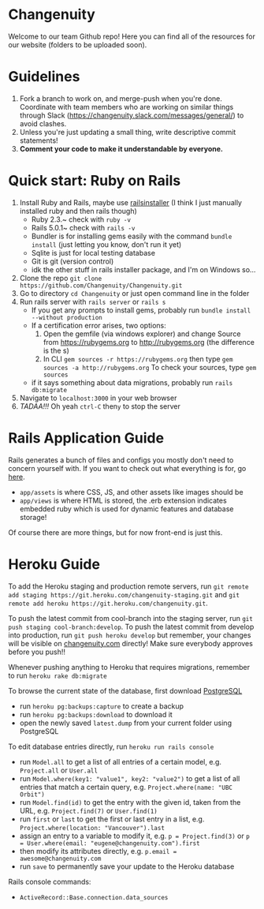 # Changenuity
Welcome to our team Github repo! Here you can find all of the resources for our website (folders to be uploaded soon).

# Guidelines
1. Fork a branch to work on, and merge-push when you're done. Coordinate with team members who are working on similar things through Slack (https://changenuity.slack.com/messages/general/) to avoid clashes.
2. Unless you're just updating a small thing, write descriptive commit statements!
3. **Comment your code to make it understandable by everyone.**

# Quick start: Ruby on Rails
1. Install Ruby and Rails, maybe use [railsinstaller](http://railsinstaller.org/en) (I think I just manually installed ruby and then rails though)
   - Ruby 2.3.~ check with `ruby -v`
   - Rails 5.0.1~ check with `rails -v`
   - Bundler is for installing gems easily with the command `bundle install` (just letting you know, don't run it yet)
   - Sqlite is just for local testing database
   - Git is git (version control)
   - idk the other stuff in rails installer package, and I'm on Windows so...
2. Clone the repo `git clone https://github.com/Changenuity/Changenuity.git`
3. Go to directory `cd Changenuity` or just open command line in the folder
4. Run rails server with `rails server` or `rails s`
   - If you get any prompts to install gems, probably run `bundle install --without production`
   - If a certification error arises, two options:
     1. Open the gemfile (via windows explorer) and change Source from https://rubygems.org to http://rubygems.org (the difference is the s)
     2. In CLI `gem sources -r https://rubygems.org`
        then type `gem sources -a http://rubygems.org`
        To check your sources, type `gem sources`
   - if it says something about data migrations, probably run `rails db:migrate`
5. Navigate to `localhost:3000` in your web browser
6. *TADAA!!!* Oh yeah `ctrl-C` then`y` to stop the server

# Rails Application Guide
Rails generates a bunch of files and configs you mostly don't need to concern yourself with. If you want to check out what everything is for, go [here](https://www.railstutorial.org/book/beginning#table-rails_directory_structure).
- `app/assets` is where CSS, JS, and other assets like images should be
- `app/views` is where HTML is stored, the .erb extension indicates embedded ruby which is used for dynamic features and database storage!

Of course there are more things, but for now front-end is just this.

# Heroku Guide
To add the Heroku staging and production remote servers, run `git remote add staging https://git.heroku.com/changenuity-staging.git` and `git remote add heroku https://git.heroku.com/changenuity.git`.

To push the latest commit from cool-branch into the staging server, run `git push staging cool-branch:develop`. To push the latest commit from develop into production, run `git push heroku develop` but remember, your changes will be visible on [changenuity.com](https://www.changenuity.com/) directly! Make sure everybody approves before you push!!

Whenever pushing anything to Heroku that requires migrations, remember to run `heroku rake db:migrate`

To browse the current state of the database, first download [PostgreSQL](https://www.postgresql.org/download/)
- run `heroku pg:backups:capture` to create a backup
- run `heroku pg:backups:download` to download it
- open the newly saved `latest.dump` from your current folder using PostgreSQL

To edit database entries directly, run `heroku run rails console`
- run `Model.all` to get a list of all entries of a certain model, e.g. `Project.all` or `User.all`
- run `Model.where(key1: "value1", key2: "value2")` to get a list of all entries that match a certain query, e.g. `Project.where(name: "UBC Orbit")`
- run `Model.find(id)` to get the entry with the given id, taken from the URL, e.g. `Project.find(7)` or `User.find(1)`
- run `first` or `last` to get the first or last entry in a list, e.g. `Project.where(location: "Vancouver").last`
- assign an entry to a variable to modify it, e.g. `p = Project.find(3)` or `p = User.where(email: "eugene@changenuity.com").first`
- then modify its attributes directly, e.g. `p.email = awesome@changenuity.com`
- run `save` to permanently save your update to the Heroku database

Rails console commands:

- `ActiveRecord::Base.connection.data_sources`
